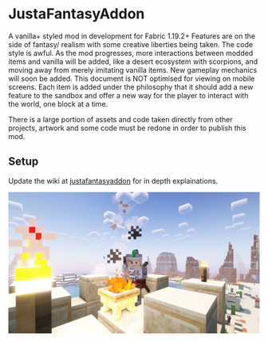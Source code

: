 # JustaFantasyAddon
A vanilla+ styled mod in development for Fabric 1.19.2+ Features are on the side of fantasy/ realism with some creative liberties being taken. The code style is awful. As the mod progresses, more interactions between modded items and vanilla will be added, like a desert ecosystem with scorpions, and moving away from merely imitating vanilla items. New gameplay mechanics will soon be added. This document is NOT optimised for viewing on mobile screens. Each item is added under the philosophy that it should add a new feature to the sandbox and offer a new way for the player to interact with the world, one block at a time.

There is a large portion of assets and code taken directly from other projects, artwork and some code must be redone in order to publish this mod.


## Setup

Update the wiki at [justafantasyaddon](https://docs.google.com/document/d/1QUEOI7wyLSbRGBoV76DvDhQ3jyW9zptFGwz0tBGYsXA/edit#heading=h.83b19sy9jzig) for in depth explainations.

![titleimage.png](src%2Fmain%2Fresources%2Fassets%2Ftitleimage.png)